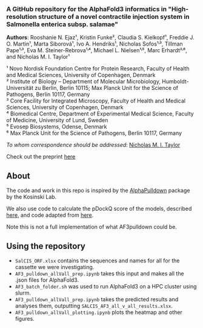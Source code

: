 ### A GitHub repository for the AlphaFold3 informatics in "High-resolution structure of a novel contractile injection system in Salmonella enterica subsp. salamae"

**Authors**: Rooshanie N. Ejaz¹, Kristin Funke², Claudia S. Kielkopf¹, Freddie J. O. Martin¹, Marta Siborová¹, Ivo A. Hendriks¹, Nicholas Sofos¹˒³, Tillman Pape¹˒³, Eva M. Steiner-Rebrova¹˒⁴, Michael L. Nielsen¹˒⁵, Marc Erhardt²˒⁶, and Nicholas M. I. Taylor¹

¹ Novo Nordisk Foundation Centre for Protein Research, Faculty of Health and Medical Sciences, University of Copenhagen, Denmark  
² Institute of Biology – Department of Molecular Microbiology, Humboldt-Universität zu Berlin, Berlin 10115; Max Planck Unit for the Science of Pathogens, Berlin 10117, Germany  
³ Core Facility for Integrated Microscopy, Faculty of Health and Medical Sciences, University of Copenhagen, Denmark  
⁴ Biomedical Centre, Department of Experimental Medical Science, Faculty of Medicine, University of Lund, Sweden  
⁵ Evosep Biosystems, Odense, Denmark  
⁶ Max Planck Unit for the Science of Pathogens, Berlin 10117, Germany  

*To whom correspondence should be addressed*: [Nicholas M. I. Taylor](mailto:nicholas.taylor@cpr.ku.dk)

Check out the preprint [here](https://www.biorxiv.org/content/)

## About
The code and work in this repo is inspired by the [AlphaPulldown](https://github.com/KosinskiLab/AlphaPulldown) package by the Kosinski Lab.

We also use code to calculate the pDockQ score of the models, described [here](https://www.nature.com/articles/s41467-022-28865-w), and code adapted from [here](https://github.com/fteufel/alphafold-peptide-receptors/blob/main/pdockq.py).

Note this is not a full implementation of what AF3pulldown could be.

## Using the repository
- `SalCIS_ORF.xlsx` contains the sequences and names for all for the cassette we were investigating.
- `AF3_pulldown_allVall_prep.ipynb` takes this input and makes all the .json files for AlphaFold3.
- `AF3_batch_folder.sh` was used to run AlphaFold3 on a HPC cluster using slurm.
- `AF3_pulldown_allVall_prep.ipynb` takes the predicted results and analyses them, outputting `SALCIS_AF3_all_v_all_results.xlsx`.
- `AF3_pulldown_allVall_plotting.ipynb` plots the heatmap and other figures.

